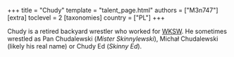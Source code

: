 +++
title = "Chudy"
template = "talent_page.html"
authors = ["M3n747"]
[extra]
toclevel = 2
[taxonomies]
country = ["PL"]
+++

Chudy is a retired backyard wrestler who worked for [WKSW](@/o/wksw.md). He sometimes wrestled as Pan Chudalewski (_Mister Skinnylewski_), Michał Chudalewski (likely his real name) or Chudy Ed (_Skinny Ed_).
